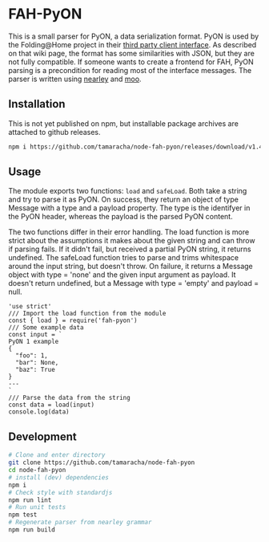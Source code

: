 # FAH-PyON
This is a small parser for PyON, a data serialization format. PyON is used by the Folding@Home project in their [third party client interface].
As described on that wiki page, the format has some similarities with JSON, but they are not fully compatible. If someone wants to create a frontend for FAH, PyON parsing is a precondition for reading most of the interface messages.
The parser is written using [nearley] and [moo].

## Installation
This is not yet published on npm, but installable package archives are attached to github releases.

```bash
npm i https://github.com/tamaracha/node-fah-pyon/releases/download/v1.4.2/fah-pyon-1.4.2.tgz
```

## Usage
The module exports two functions: `load` and `safeLoad`.
Both take a string and try to parse it as PyON.
On success, they return an object of type Message with a type and a payload property.
The type is the identifyer in the PyON header, whereas the payload is the parsed PyON content.

The two functions differ in their error handling.
The load function is more strict about the assumptions it makes about the given string and can throw if parsing fails.
If it didn't fail, but received a partial PyON string, it returns undefined.
The safeLoad function tries to parse and trims whitespace around the input string, but doesn't throw.
On failure, it returns a Message object with type = 'none' and the given input argument as payload.
It doesn't return undefined, but a Message with type = 'empty' and payload = null.

```node
'use strict'
/// Import the load function from the module
const { load } = require('fah-pyon')
/// Some example data
const input = `
PyON 1 example
{
  "foo": 1,
  "bar": None,
  "baz": True
}
---
`
/// Parse the data from the string
const data = load(input)
console.log(data)
```

## Development

```bash
# Clone and enter directory
git clone https://github.com/tamaracha/node-fah-pyon
cd node-fah-pyon
# install (dev) dependencies
npm i
# Check style with standardjs
npm run lint
# Run unit tests
npm test
# Regenerate parser from nearley grammar
npm run build
```

[release]: https://github.com/tamaracha/node-fah-pyon/releases/download/v1.4.2/fah-pyon-1.4.2.tgz
[nearley]: https://nearley.js.org
[moo]: https://github.com/no-context/moo
[third party client interface]: https://github.com/FoldingAtHome/fah-control/wiki/3rd-party-FAHClient-API
